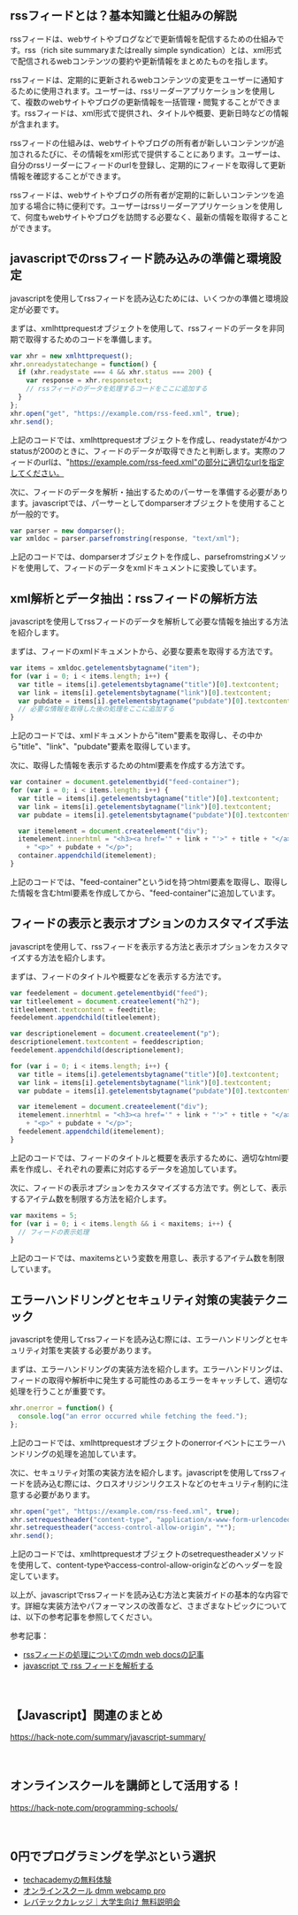 <!--
title: 【javascript】rssフィードを読み込む方法と実装ガイド
tags: javascript,rss
id: 
private: false
-->

## rssフィードとは？基本知識と仕組みの解説

rssフィードは、webサイトやブログなどで更新情報を配信するための仕組みです。rss（rich site summaryまたはreally simple syndication）とは、xml形式で配信されるwebコンテンツの要約や更新情報をまとめたものを指します。

rssフィードは、定期的に更新されるwebコンテンツの変更をユーザーに通知するために使用されます。ユーザーは、rssリーダーアプリケーションを使用して、複数のwebサイトやブログの更新情報を一括管理・閲覧することができます。rssフィードは、xml形式で提供され、タイトルや概要、更新日時などの情報が含まれます。

rssフィードの仕組みは、webサイトやブログの所有者が新しいコンテンツが追加されるたびに、その情報をxml形式で提供することにあります。ユーザーは、自分のrssリーダーにフィードのurlを登録し、定期的にフィードを取得して更新情報を確認することができます。

rssフィードは、webサイトやブログの所有者が定期的に新しいコンテンツを追加する場合に特に便利です。ユーザーはrssリーダーアプリケーションを使用して、何度もwebサイトやブログを訪問する必要なく、最新の情報を取得することができます。

## javascriptでのrssフィード読み込みの準備と環境設定

javascriptを使用してrssフィードを読み込むためには、いくつかの準備と環境設定が必要です。

まずは、xmlhttprequestオブジェクトを使用して、rssフィードのデータを非同期で取得するためのコードを準備します。

```javascript
var xhr = new xmlhttprequest();
xhr.onreadystatechange = function() {
  if (xhr.readystate === 4 && xhr.status === 200) {
    var response = xhr.responsetext;
    // rssフィードのデータを処理するコードをここに追加する
  }
};
xhr.open("get", "https://example.com/rss-feed.xml", true);
xhr.send();
```

上記のコードでは、xmlhttprequestオブジェクトを作成し、readystateが4かつstatusが200のときに、フィードのデータが取得できたと判断します。実際のフィードのurlは、"https://example.com/rss-feed.xml"の部分に適切なurlを指定してください。

次に、フィードのデータを解析・抽出するためのパーサーを準備する必要があります。javascriptでは、パーサーとしてdomparserオブジェクトを使用することが一般的です。

```javascript
var parser = new domparser();
var xmldoc = parser.parsefromstring(response, "text/xml");
```

上記のコードでは、domparserオブジェクトを作成し、parsefromstringメソッドを使用して、フィードのデータをxmlドキュメントに変換しています。

## xml解析とデータ抽出：rssフィードの解析方法

javascriptを使用してrssフィードのデータを解析して必要な情報を抽出する方法を紹介します。

まずは、フィードのxmlドキュメントから、必要な要素を取得する方法です。

```javascript
var items = xmldoc.getelementsbytagname("item");
for (var i = 0; i < items.length; i++) {
  var title = items[i].getelementsbytagname("title")[0].textcontent;
  var link = items[i].getelementsbytagname("link")[0].textcontent;
  var pubdate = items[i].getelementsbytagname("pubdate")[0].textcontent;
  // 必要な情報を取得した後の処理をここに追加する
}
```

上記のコードでは、xmlドキュメントから"item"要素を取得し、その中から"title"、"link"、"pubdate"要素を取得しています。

次に、取得した情報を表示するためのhtml要素を作成する方法です。

```javascript
var container = document.getelementbyid("feed-container");
for (var i = 0; i < items.length; i++) {
  var title = items[i].getelementsbytagname("title")[0].textcontent;
  var link = items[i].getelementsbytagname("link")[0].textcontent;
  var pubdate = items[i].getelementsbytagname("pubdate")[0].textcontent;

  var itemelement = document.createelement("div");
  itemelement.innerhtml = "<h3><a href='" + link + "'>" + title + "</a></h3>"
    + "<p>" + pubdate + "</p>";
  container.appendchild(itemelement);
}
```

上記のコードでは、"feed-container"というidを持つhtml要素を取得し、取得した情報を含むhtml要素を作成してから、"feed-container"に追加しています。

## フィードの表示と表示オプションのカスタマイズ手法

javascriptを使用して、rssフィードを表示する方法と表示オプションをカスタマイズする方法を紹介します。

まずは、フィードのタイトルや概要などを表示する方法です。

```javascript
var feedelement = document.getelementbyid("feed");
var titleelement = document.createelement("h2");
titleelement.textcontent = feedtitle;
feedelement.appendchild(titleelement);

var descriptionelement = document.createelement("p");
descriptionelement.textcontent = feeddescription;
feedelement.appendchild(descriptionelement);

for (var i = 0; i < items.length; i++) {
  var title = items[i].getelementsbytagname("title")[0].textcontent;
  var link = items[i].getelementsbytagname("link")[0].textcontent;
  var pubdate = items[i].getelementsbytagname("pubdate")[0].textcontent;

  var itemelement = document.createelement("div");
  itemelement.innerhtml = "<h3><a href='" + link + "'>" + title + "</a></h3>"
    + "<p>" + pubdate + "</p>";
  feedelement.appendchild(itemelement);
}
```

上記のコードでは、フィードのタイトルと概要を表示するために、適切なhtml要素を作成し、それぞれの要素に対応するデータを追加しています。

次に、フィードの表示オプションをカスタマイズする方法です。例として、表示するアイテム数を制限する方法を紹介します。

```javascript
var maxitems = 5;
for (var i = 0; i < items.length && i < maxitems; i++) {
  // フィードの表示処理
}
```

上記のコードでは、maxitemsという変数を用意し、表示するアイテム数を制限しています。

## エラーハンドリングとセキュリティ対策の実装テクニック

javascriptを使用してrssフィードを読み込む際には、エラーハンドリングとセキュリティ対策を実装する必要があります。

まずは、エラーハンドリングの実装方法を紹介します。エラーハンドリングは、フィードの取得や解析中に発生する可能性のあるエラーをキャッチして、適切な処理を行うことが重要です。

```javascript
xhr.onerror = function() {
  console.log("an error occurred while fetching the feed.");
};
```

上記のコードでは、xmlhttprequestオブジェクトのonerrorイベントにエラーハンドリングの処理を追加しています。

次に、セキュリティ対策の実装方法を紹介します。javascriptを使用してrssフィードを読み込む際には、クロスオリジンリクエストなどのセキュリティ制約に注意する必要があります。

```javascript
xhr.open("get", "https://example.com/rss-feed.xml", true);
xhr.setrequestheader("content-type", "application/x-www-form-urlencoded");
xhr.setrequestheader("access-control-allow-origin", "*");
xhr.send();
```

上記のコードでは、xmlhttprequestオブジェクトのsetrequestheaderメソッドを使用して、content-typeやaccess-control-allow-originなどのヘッダーを設定しています。

以上が、javascriptでrssフィードを読み込む方法と実装ガイドの基本的な内容です。詳細な実装方法やパフォーマンスの改善など、さまざまなトピックについては、以下の参考記事を参照してください。

参考記事：
- [rssフィードの処理についてのmdn web docsの記事](https://developer.mozilla.org/ja/docs/learn/javascript/client-side_web_apis/manipulating_documents#rss_feeds)
- [javascript で rss フィードを解析する](https://qiita.com/mikachan25826/items/ecb35c2f69b3079aca97)

　

## 【Javascript】関連のまとめ
https://hack-note.com/summary/javascript-summary/

　

## オンラインスクールを講師として活用する！
https://hack-note.com/programming-schools/

　

## 0円でプログラミングを学ぶという選択
- [techacademyの無料体験](//af.moshimo.com/af/c/click?a_id=2612475&amp;p_id=1555&amp;pc_id=2816&amp;pl_id=22706&amp;url=https%3a%2f%2ftechacademy.jp%2fhtmlcss-trial%3futm_source%3dmoshimo%26utm_medium%3daffiliate%26utm_campaign%3dtextad)
- [オンラインスクール dmm webcamp pro](//af.moshimo.com/af/c/click?a_id=2612482&amp;p_id=1363&amp;pc_id=2297&amp;pl_id=39999&amp;guid=on)
- [レバテックカレッジ｜大学生向け 無料説明会](//af.moshimo.com/af/c/click?a_id=4071793&p_id=3198&pc_id=7488&pl_id=41848)

